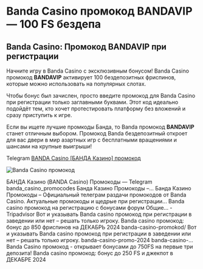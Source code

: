# Banda Casino промокод BANDAVIP — 100 FS бездепа
## Banda Casino: Промокод BANDAVIP при регистрации 
Начните игру в Banda Casino с эксклюзивным бонусом! Banda Casino промокод **BANDAVIP** активирует 100 бездепозитных фриспинов, которые можно использовать на популярных слотах.

Чтобы бонус был зачислен, просто введите промокод для Banda Casino при регистрации только заглавными буквами. Этот код идеально подойдёт тем, кто хочет протестировать платформу без вложений и сразу приступить к игре.

Если вы ищете лучшие промкоды Банда, то Banda промокод **BANDAVIP** станет отличным выбором. Промокод Banda бездепозитный откроет для вас двери в мир азартных игр с бесплатными вращениями и шансами на крупные выигрыши!

Telegram [BANDA Casino [БАНДА Казино] промокод](https://t.me/casinobandapromo)

![Banda Casino промокод](https://github.com/user-attachments/assets/8861d8ac-f7ff-49d0-8b51-22ee65bfd03f)


БАНДА Казино (BANDA Casino) Промокоды — Telegram
banda_casino_promocodes Банда Казино Промокоды –...
Банда Казино Промокоды – Официальный телеграм раздачи промокодов от Banda Casino. Актуальные промокоды и щедрые при регистрации...
Banda casino промокод на регистрацию с бонусами  форум Общие... - Tripadvisor
Вот и указывать Banda casino промокод при регистрации в заведении или нет – решать только игроку.
Banda casino промокод: бонус до 850 фриспинов на ДЕКАБРЬ 2024
banda-casino-promokod/
Вот и указывать Banda casino промокод  при регистрации в заведении или нет – решать только игроку.
banda-casino-promo-2024
banda-casino-…
Banda Casino промокод - открывает бонусами до 750FS на первые три депозита!
Banda casino промокод: бонус до 250 FS и джекпот в ДЕКАБРЕ 2024
